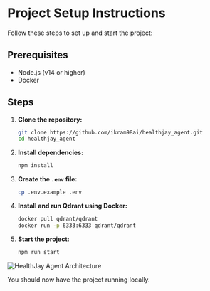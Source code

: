 # Project Setup Instructions

Follow these steps to set up and start the project:

## Prerequisites

- Node.js (v14 or higher)
- Docker

## Steps

1. **Clone the repository:**
    ```bash
    git clone https://github.com/ikram98ai/healthjay_agent.git
    cd healthjay_agent
    ```

2. **Install dependencies:**
    ```bash
    npm install
    ```

3. **Create the `.env` file:**
    ```bash
    cp .env.example .env
    ```

4. **Install and run Qdrant using Docker:**
    ```bash
    docker pull qdrant/qdrant
    docker run -p 6333:6333 qdrant/qdrant
    ```

5. **Start the project:**
    ```bash
    npm run start
    ```

![HealthJay Agent Architecture](https://github.com/ikram98ai/healthjay_agent/blob/main/imgs/HealthJay%20Agent%20Architecture.png)

You should now have the project running locally.

